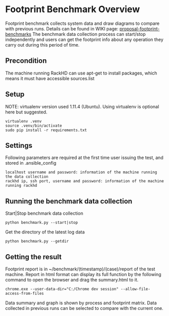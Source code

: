 # Footprint Benchmark Overview

Footprint benchmark collects system data and draw diagrams to compare with previous runs.
Details can be found in WIKI page:
[proposal-footprint-benchmarks](https://github.com/RackHD/RackHD/wiki/proposal-footprint-benchmarks)
The benchmark data collection process can start/stop independently and users can get the footprint info about any
operation they carry out during this period of time.

## Precondition

The machine running RackHD can use apt-get to install packages, which means it must have accessible sources.list

## Setup

NOTE: virtualenv version used 1.11.4 (Ubuntu). Using virtualenv is optional here but suggested.

    virtualenv .venv
    source .venv/bin/activate
    sudo pip install -r requirements.txt

## Settings

Following parameters are required at the first time user issuing the test, and stored in .ansible_config

    localhost username and password: information of the machine running the data collection
    rackhd ip, ssh port, username and password: information of the machine running rackhd

## Running the benchmark data collection

Start|Stop benchmark data collection

    python benchmark.py --start|stop

Get the directory of the latest log data

    python benchmark.py --getdir

## Getting the result

Footprint report is in ~/benchmark/(timestamp)/(case)/report of the test machine.
Report in html format can display its full function by the following command to open the browser
and drag the summary.html to it.

    chrome.exe --user-data-dir="C:/Chrome dev session" --allow-file-access-from-files

Data summary and graph is shown by process and footprint matrix. Data collected in previous runs
can be selected to compare with the current one.
